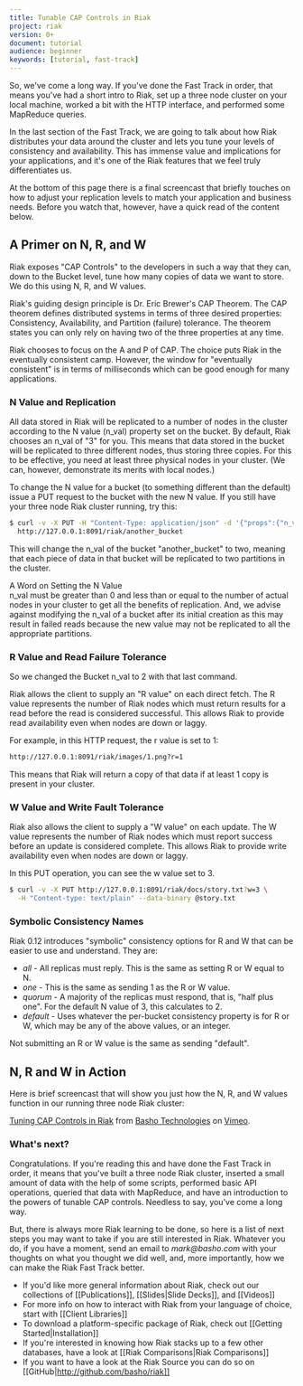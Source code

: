 ```yaml
---
title: Tunable CAP Controls in Riak
project: riak
version: 0+
document: tutorial
audience: beginner
keywords: [tutorial, fast-track]
---
```


So, we've come a long way. If you've done the Fast Track in order, that means you've had a short intro to Riak, set up a three node cluster on your local machine, worked a bit with the HTTP interface, and performed some MapReduce queries.

In the last section of the Fast Track, we are going to talk about how Riak distributes your data around the cluster and lets you tune your levels of consistency and availability. This has immense value and implications for your applications, and it's one of the Riak features that we feel truly differentiates us.

At the bottom of this page there is a final screencast that briefly touches on how to adjust your replication levels to match your application and business needs. Before you watch that, however, have a quick read of the content below.

## A Primer on N, R, and W

Riak exposes "CAP Controls" to the developers in such a way that they can, down to the Bucket level, tune how many copies of data we want to store. We do this using N, R, and W values.

Riak's guiding design principle is Dr. Eric Brewer's CAP Theorem. The CAP theorem defines distributed systems in terms of three desired properties: Consistency, Availability, and Partition (failure) tolerance. The theorem states you can only rely on having two of the three properties at any time.

Riak chooses to focus on the A and P of CAP. The choice puts Riak in the eventually consistent camp. However, the window for "eventually consistent" is in terms of milliseconds which can be good enough for many applications.

### N Value and Replication

All data stored in Riak will be replicated to a number of nodes in the cluster according to the N value (n_val) property set on the bucket. By default, Riak chooses an n_val of "3" for you. This means that data stored in the bucket will be replicated to three different nodes, thus storing three copies. For this to be effective, you need at least three physical nodes in your cluster. (We can, however, demonstrate its merits with local nodes.)

To change the N value for a bucket (to something different than the default) issue a PUT request to the bucket with the new N value. If you still have your three node Riak cluster running, try this:

```bash
$ curl -v -X PUT -H "Content-Type: application/json" -d '{"props":{"n_val":2}}' \
  http://127.0.0.1:8091/riak/another_bucket
```

This will change the n_val of the bucket "another_bucket" to two, meaning that each piece of data in that bucket will be replicated to two partitions in the cluster.

<div class="note"><div class="title">A Word on Setting the N Value</div>n_val must be greater than 0 and less than or equal to the number of actual nodes in your cluster to get all the benefits of replication. And, we advise against modifying the n_val of a bucket after its initial creation as this may result in failed reads because the new value may not be replicated to all the appropriate partitions.</div>

### R Value and Read Failure Tolerance

So we changed the Bucket n_val to 2 with that last command.

Riak allows the client to supply an "R value" on each direct fetch. The R value represents the number of Riak nodes which must return results for a read before the read is considered successful. This allows Riak to provide read availability even when nodes are down or laggy.

For example, in this HTTP request, the r value is set to 1:

```bash
http://127.0.0.1:8091/riak/images/1.png?r=1
```

This means that Riak will return a copy of that data if at least 1 copy is present in your cluster.

### W Value and Write Fault Tolerance

Riak also allows the client to supply a "W value" on each update. The W value represents the number of Riak nodes which must report success before an update is considered complete. This allows Riak to provide write availability even when nodes are down or laggy.

In this PUT operation, you can see the w value set to 3.

```bash
$ curl -v -X PUT http://127.0.0.1:8091/riak/docs/story.txt?w=3 \
  -H "Content-type: text/plain" --data-binary @story.txt
```

### Symbolic Consistency Names

Riak 0.12 introduces "symbolic" consistency options for R and W that can be easier to use and understand. They are:

* *all* - All replicas must reply. This is the same as setting R or W equal to N.
* *one* - This is the same as sending 1 as the R or W value.
* *quorum* - A majority of the replicas must respond, that is, "half plus one". For the default N value of 3, this calculates to 2.
* *default* - Uses whatever the per-bucket consistency property is for R or W, which may be any of the above values, or an integer.

Not submitting an R or W value is the same as sending "default".

## N, R and W in Action

Here is brief screencast that will show you just how the N, R, and W values function in our running three node Riak cluster:

<div style="display:none" class="iframe-video" id="http://player.vimeo.com/video/11172656"></div>

<p><a href="http://vimeo.com/11172656">Tuning CAP Controls in Riak</a> from <a href="http://vimeo.com/bashotech">Basho Technologies</a> on <a href="http://vimeo.com">Vimeo</a>.</p>

### What's next?

Congratulations. If you're reading this and have done the Fast Track in order, it means that you've built a three node Riak cluster, inserted a small amount of data with the help of some scripts, performed basic API operations, queried that data with MapReduce, and have an introduction to the powers of tunable CAP controls. Needless to say, you've come a long way.

But, there is always more Riak learning to be done, so here is a list of next steps you may want to take if you are still interested in Riak. Whatever you do, if you have a moment, send an email to _mark@basho.com_ with your thoughts on what you thought we did well, and, more importantly, how we can make the Riak Fast Track better.

* If you'd like more general information about Riak, check out our collections of [[Publications]], [[Slides|Slide Decks]], and [[Videos]]
* For more info on how to interact with Riak from your language of choice, start with [[Client Libraries]]
* To download a platform-specific package of Riak, check out [[Getting Started|Installation]]
* If you're interested in knowing how Riak stacks up to a few other databases, have a look at [[Riak Comparisons|Riak Comparisons]]
* If you want to have a look at the Riak Source you can do so on [[GitHub|http://github.com/basho/riak]]
